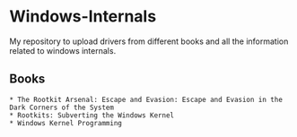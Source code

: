 # Windows-Internals
My repository to upload drivers from different books and all the information related to windows internals. 

## Books

	* The Rootkit Arsenal: Escape and Evasion: Escape and Evasion in the Dark Corners of the System
	* Rootkits: Subverting the Windows Kernel
	* Windows Kernel Programming

